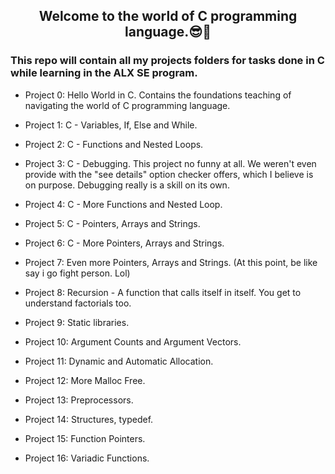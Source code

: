 ## <div align="center">Welcome to the world of C programming language.😎🤗</div>

### This repo will contain all my projects folders for tasks done in C while learning in the ALX SE program.

- Project 0: Hello World in C. Contains the foundations teaching of navigating the world of C programming language.

- Project 1: C - Variables, If, Else and While. 

- Project 2: C - Functions and Nested Loops.

- Project 3: C - Debugging. This project no funny at all. We weren't even provide with the "see details" option checker offers, which I believe is on purpose. Debugging really is a skill on its own.

- Project 4: C - More Functions and Nested Loop.

- Project 5: C - Pointers, Arrays and Strings.

- Project 6: C - More Pointers, Arrays and Strings.

- Project 7: Even more Pointers, Arrays and Strings. (At this point, be like say i go fight person. Lol)

- Project 8: Recursion - A function that calls itself in itself. You get to understand factorials too.

- Project 9: Static libraries.

- Project 10: Argument Counts and Argument Vectors. 

- Project 11: Dynamic and Automatic Allocation. 

- Project 12: More Malloc Free.

- Project 13: Preprocessors.

- Project 14: Structures, typedef.

- Project 15: Function Pointers.

- Project 16: Variadic Functions.
